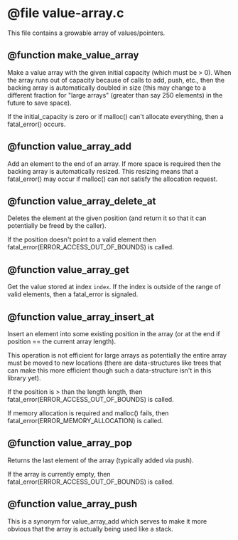 # @file value-array.c

This file contains a growable array of values/pointers.
 
## @function make_value_array

Make a value array with the given initial capacity (which must be >
0). When the array runs out of capacity because of calls to add,
push, etc., then the backing array is automatically doubled in size
(this may change to a different fraction for "large arrays"
(greater than say 250 elements) in the future to save space).

If the initial_capacity is zero or if malloc() can't allocate
everything, then a fatal_error() occurs.
 
## @function value_array_add

Add an element to the end of an array. If more space is required
then the backing array is automatically resized. This resizing
means that a fatal_error() may occur if malloc() can not satisfy the
allocation request.
 
## @function value_array_delete_at

Deletes the element at the given position (and return it so that it
can potentially be freed by the caller).

If the position doesn't point to a valid element then
fatal_error(ERROR_ACCESS_OUT_OF_BOUNDS) is called.
 
## @function value_array_get

Get the value stored at index `index`. If the index is outside of
the range of valid elements, then a fatal_error is signaled.
 
## @function value_array_insert_at

Insert an element into some existing position in the array (or at
the end if position == the current array length).

This operation is not efficient for large arrays as potentially the
entire array must be moved to new locations (there are
data-structures like trees that can make this more efficient though
such a data-structure isn't in this library yet).

If the position is > than the length length, then
fatal_error(ERROR_ACCESS_OUT_OF_BOUNDS) is called.

If memory allocation is required and malloc() fails, then
fatal_error(ERROR_MEMORY_ALLOCATION) is called.
 
## @function value_array_pop

Returns the last element of the array (typically added via push).

If the array is currently empty, then
fatal_error(ERROR_ACCESS_OUT_OF_BOUNDS) is called.
 
## @function value_array_push

This is a synonym for value_array_add which serves to make it more
obvious that the array is actually being used like a stack.
 
